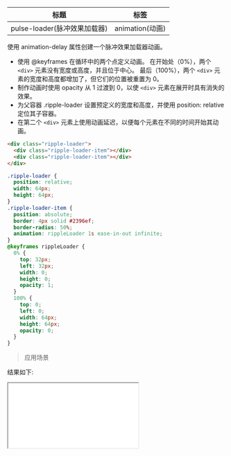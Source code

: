 | 标题                         | 标签            |
| ---------------------------- | --------------- |
| pulse-loader(脉冲效果加载器) | animation(动画) |

使用 animation-delay 属性创建一个脉冲效果加载器动画。

- 使用 @keyframes 在循环中的两个点定义动画。 在开始处（0%），两个 `<div>` 元素没有宽度或高度，并且位于中心。 最后（100%），两个 `<div>` 元素的宽度和高度都增加了，但它们的位置被重置为 0。
- 制作动画时使用 opacity 从 1 过渡到 0，以使 `<div>` 元素在展开时具有消失的效果。
- 为父容器 .ripple-loader 设置预定义的宽度和高度，并使用 position: relative 定位其子容器。
- 在第二个 `<div>` 元素上使用动画延迟，以便每个元素在不同的时间开始其动画。

```html
<div class="ripple-loader">
  <div class="ripple-loader-item"></div>
  <div class="ripple-loader-item"></div>
</div>
```

```css
.ripple-loader {
  position: relative;
  width: 64px;
  height: 64px;
}
.ripple-loader-item {
  position: absolute;
  border: 4px solid #2396ef;
  border-radius: 50%;
  animation: rippleLoader 1s ease-in-out infinite;
}
@keyframes rippleLoader {
  0% {
    top: 32px;
    left: 32px;
    width: 0;
    height: 0;
    opacity: 1;
  }
  100% {
    top: 0;
    left: 0;
    width: 64px;
    height: 64px;
    opacity: 0;
  }
}
```

> 应用场景

<div class="code-editor" data-url="codes/css/html/pulse-loader.html" data-language="html"></div>

结果如下:

<iframe src="codes/css/html/pulse-loader.html"></iframe>
